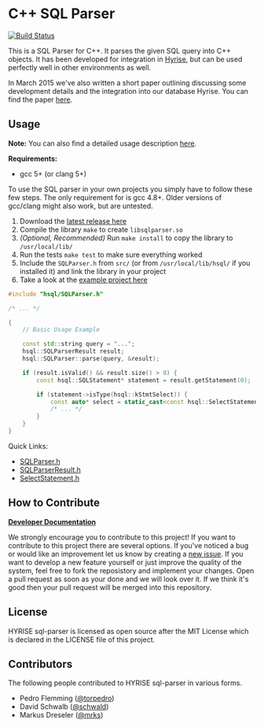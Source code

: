 C++ SQL Parser
=========================
[![Build Status](https://img.shields.io/travis/hyrise/sql-parser/master.svg?maxAge=2592000)](https://travis-ci.org/hyrise/sql-parser)


This is a SQL Parser for C++. It parses the given SQL query into C++ objects.
It has been developed for integration in [Hyrise](https://github.com/hyrise/hyrise), but can be used perfectly well in other environments as well.

In March 2015 we've also written a short paper outlining discussing some development details and the integration into our database Hyrise. You can find the paper [here](docs/technical_documentation.pdf).


## Usage

**Note:** You can also find a detailed usage description [here](docs/basic-usage.md).

**Requirements:**
 * gcc 5+ (or clang 5+)

To use the SQL parser in your own projects you simply have to follow these few steps. The only requirement for is gcc 4.8+. Older versions of gcc/clang might also work, but are untested.

 1. Download the [latest release here](https://github.com/hyrise/sql-parser/releases)
 2. Compile the library `make` to create `libsqlparser.so`
 3. *(Optional, Recommended)* Run `make install` to copy the library to `/usr/local/lib/`
 4. Run the tests `make test` to make sure everything worked
 5. Include the `SQLParser.h` from `src/` (or from `/usr/local/lib/hsql/` if you installed it) and link the library in your project
 6. Take a look at the [example project here](https://github.com/hyrise/sql-parser/tree/master/example)

```cpp
#include "hsql/SQLParser.h"

/* ... */

{
    // Basic Usage Example

    const std::string query = "...";
    hsql::SQLParserResult result;
    hsql::SQLParser::parse(query, &result);

    if (result.isValid() && result.size() > 0) {
        const hsql::SQLStatement* statement = result.getStatement(0);

        if (statement->isType(hsql::kStmtSelect)) {
            const auto* select = static_cast<const hsql::SelectStatement*>(statement);
            /* ... */
        }
    }
}
```

Quick Links:

 * [SQLParser.h](src/SQLParser.h)
 * [SQLParserResult.h](src/SQLParserResult.h)
 * [SelectStatement.h](src/sql/SelectStatement.h)

## How to Contribute

**[Developer Documentation](docs/)**

We strongly encourage you to contribute to this project! If you want to contribute to this project there are several options. If you've noticed a bug or would like an improvement let us know by creating a [new issue](https://github.com/hyrise/sql-parser/issues). If you want to develop a new feature yourself or just improve the quality of the system, feel free to fork the reposistory and implement your changes. Open a pull request as soon as your done and we will look over it. If we think it's good then your pull request will be merged into this repository.


## License

HYRISE sql-parser is licensed as open source after the MIT License which is declared in the LICENSE file of this project.


## Contributors

The following people contributed to HYRISE sql-parser in various forms.

* Pedro Flemming ([@torpedro](https://github.com/torpedro))
* David Schwalb ([@schwald](https://github.com/schwald))
* Markus Dreseler ([@mrks](https://github.com/mrks))
